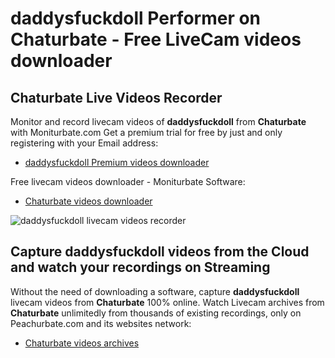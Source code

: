 # daddysfuckdoll Performer on Chaturbate - Free LiveCam videos downloader

## Chaturbate Live Videos Recorder

Monitor and record livecam videos of **daddysfuckdoll** from **Chaturbate** with Moniturbate.com
Get a premium trial for free by just and only registering with your Email address:
* [daddysfuckdoll Premium videos downloader](https://moniturbate.com/request-demo-licence-key.html)

Free livecam videos downloader - Moniturbate Software:
* [Chaturbate videos downloader](https://moniturbate.com/moniturbate-download-software.html)

![daddysfuckdoll livecam videos recorder](https://peachurnet.com/templates/moniturbate-software.png)


## Capture daddysfuckdoll videos from the Cloud and watch your recordings on Streaming

Without the need of downloading a software, capture **daddysfuckdoll** livecam videos from **Chaturbate** 100% online.
Watch Livecam archives from **Chaturbate** unlimitedly from thousands of existing recordings, only on Peachurbate.com and its websites network:
* [Chaturbate videos archives](https://peachurnet.com/)